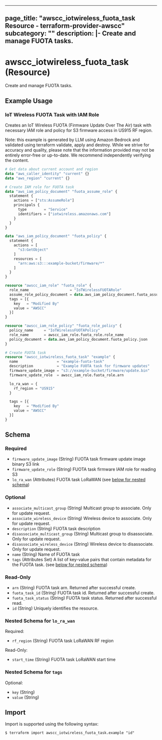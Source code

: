 
---
page_title: "awscc_iotwireless_fuota_task Resource - terraform-provider-awscc"
subcategory: ""
description: |-
  Create and manage FUOTA tasks.
---

# awscc_iotwireless_fuota_task (Resource)

Create and manage FUOTA tasks.

## Example Usage

### IoT Wireless FUOTA Task with IAM Role

Creates an IoT Wireless FUOTA (Firmware Update Over The Air) task with necessary IAM role and policy for S3 firmware access in US915 RF region.
                                
Note: this example is generated by LLM using Amazon Bedrock and validated using terraform validate, apply and destroy. While we strive for accuracy and quality, please note that the information provided may not be entirely error-free or up-to-date. We recommend independently verifying the content.

```terraform
# Get data about current account and region
data "aws_caller_identity" "current" {}
data "aws_region" "current" {}

# Create IAM role for FUOTA task
data "aws_iam_policy_document" "fuota_assume_role" {
  statement {
    actions = ["sts:AssumeRole"]
    principals {
      type        = "Service"
      identifiers = ["iotwireless.amazonaws.com"]
    }
  }
}

data "aws_iam_policy_document" "fuota_policy" {
  statement {
    actions = [
      "s3:GetObject"
    ]
    resources = [
      "arn:aws:s3:::example-bucket/firmware/*"
    ]
  }
}

resource "awscc_iam_role" "fuota_role" {
  role_name                   = "IoTWirelessFUOTARole"
  assume_role_policy_document = data.aws_iam_policy_document.fuota_assume_role.json
  tags = [{
    key   = "Modified By"
    value = "AWSCC"
  }]
}

resource "awscc_iam_role_policy" "fuota_role_policy" {
  policy_name     = "IoTWirelessFUOTAPolicy"
  role_name       = awscc_iam_role.fuota_role.role_name
  policy_document = data.aws_iam_policy_document.fuota_policy.json
}

# Create FUOTA task
resource "awscc_iotwireless_fuota_task" "example" {
  name                  = "example-fuota-task"
  description           = "Example FUOTA task for firmware updates"
  firmware_update_image = "s3://example-bucket/firmware/update.bin"
  firmware_update_role  = awscc_iam_role.fuota_role.arn

  lo_ra_wan = {
    rf_region = "US915"
  }

  tags = [{
    key   = "Modified By"
    value = "AWSCC"
  }]
}
```

<!-- schema generated by tfplugindocs -->
## Schema

### Required

- `firmware_update_image` (String) FUOTA task firmware update image binary S3 link
- `firmware_update_role` (String) FUOTA task firmware IAM role for reading S3
- `lo_ra_wan` (Attributes) FUOTA task LoRaWAN (see [below for nested schema](#nestedatt--lo_ra_wan))

### Optional

- `associate_multicast_group` (String) Multicast group to associate. Only for update request.
- `associate_wireless_device` (String) Wireless device to associate. Only for update request.
- `description` (String) FUOTA task description
- `disassociate_multicast_group` (String) Multicast group to disassociate. Only for update request.
- `disassociate_wireless_device` (String) Wireless device to disassociate. Only for update request.
- `name` (String) Name of FUOTA task
- `tags` (Attributes Set) A list of key-value pairs that contain metadata for the FUOTA task. (see [below for nested schema](#nestedatt--tags))

### Read-Only

- `arn` (String) FUOTA task arn. Returned after successful create.
- `fuota_task_id` (String) FUOTA task id. Returned after successful create.
- `fuota_task_status` (String) FUOTA task status. Returned after successful read.
- `id` (String) Uniquely identifies the resource.

<a id="nestedatt--lo_ra_wan"></a>
### Nested Schema for `lo_ra_wan`

Required:

- `rf_region` (String) FUOTA task LoRaWAN RF region

Read-Only:

- `start_time` (String) FUOTA task LoRaWAN start time


<a id="nestedatt--tags"></a>
### Nested Schema for `tags`

Optional:

- `key` (String)
- `value` (String)

## Import

Import is supported using the following syntax:

```shell
$ terraform import awscc_iotwireless_fuota_task.example "id"
```
